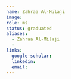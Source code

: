 ```yaml
---
name: Zahraa Al-Milaji
image: 
role: ms
status: graduated
aliases:
  - Zahraa Al-Milaji
  - 
links:
  google-scholar: 
  linkedin: 
  email: 
---
```





